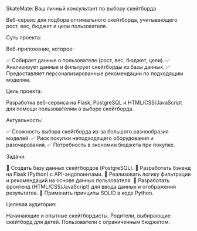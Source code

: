 SkateMate: Ваш личный консультант по выбору скейтборда

Веб-сервис для подбора оптимального скейтборда, учитывающего рост, вес, бюджет и цели пользователя.

Суть проекта:

Веб-приложение, которое:

✅ Собирает данные о пользователе (рост, вес, бюджет, цели). ✅ Анализирует данные и фильтрует скейтборды из базы данных. ✅ Предоставляет персонализированные рекомендации по подходящим моделям.

Цель проекта:

Разработка веб-сервиса на Flask, PostgreSQL и HTML/CSS/JavaScript для помощи пользователям в выборе скейтборда.

Актуальность:

✅ Сложность выбора скейтборда из-за большого разнообразия моделей. ✅ Риск покупки неподходящего оборудования и разочарования. ✅ Потребность в экономии бюджета при покупке.

Задачи:

🔹 Создать базу данных скейтбордов (PostgreSQL). 
🔹 Разработать бэкенд на Flask (Python) с API-эндопоинтами. 
🔹 Реализовать логику фильтрации и рекомендаций на основе данных пользователя. 
🔹 Разработать фронтенд (HTML/CSS/JavaScript) для ввода данных и отображения результатов. 
🔹 Применить принципы SOLID в коде Python.

Целевая аудитория:

Начинающие и опытные скейтбордисты. Родители, выбирающие скейтборд для детей. Пользователи с ограниченным бюджетом.
